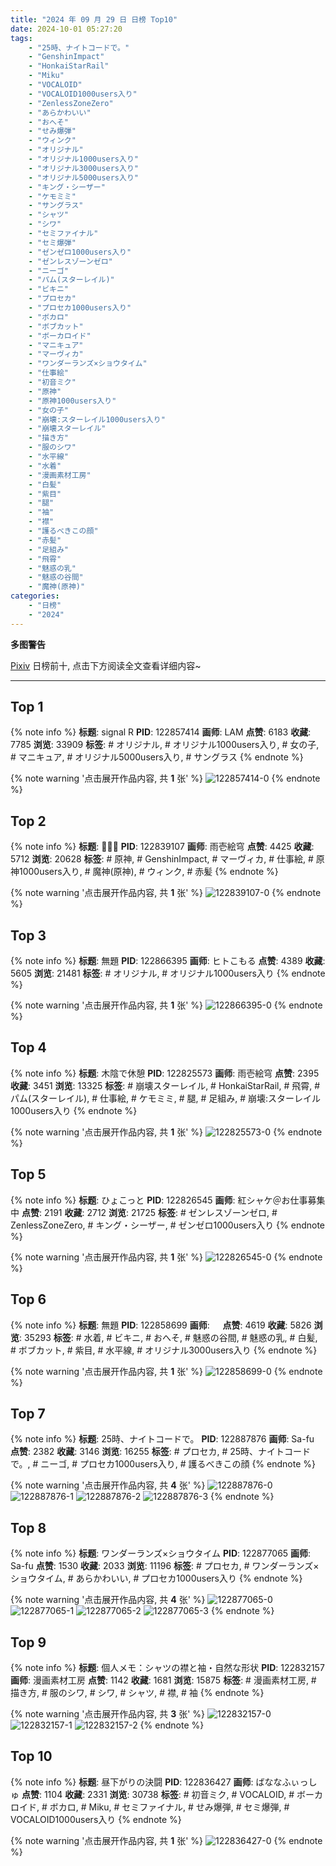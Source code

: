 ```yaml
---
title: "2024 年 09 月 29 日 日榜 Top10"
date: 2024-10-01 05:27:20
tags:
    - "25時、ナイトコードで。"
    - "GenshinImpact"
    - "HonkaiStarRail"
    - "Miku"
    - "VOCALOID"
    - "VOCALOID1000users入り"
    - "ZenlessZoneZero"
    - "あらかわいい"
    - "おへそ"
    - "せみ爆弾"
    - "ウィンク"
    - "オリジナル"
    - "オリジナル1000users入り"
    - "オリジナル3000users入り"
    - "オリジナル5000users入り"
    - "キング・シーザー"
    - "ケモミミ"
    - "サングラス"
    - "シャツ"
    - "シワ"
    - "セミファイナル"
    - "セミ爆弾"
    - "ゼンゼロ1000users入り"
    - "ゼンレスゾーンゼロ"
    - "ニーゴ"
    - "パム(スターレイル)"
    - "ビキニ"
    - "プロセカ"
    - "プロセカ1000users入り"
    - "ボカロ"
    - "ボブカット"
    - "ボーカロイド"
    - "マニキュア"
    - "マーヴィカ"
    - "ワンダーランズ×ショウタイム"
    - "仕事絵"
    - "初音ミク"
    - "原神"
    - "原神1000users入り"
    - "女の子"
    - "崩壊:スターレイル1000users入り"
    - "崩壊スターレイル"
    - "描き方"
    - "服のシワ"
    - "水平線"
    - "水着"
    - "漫画素材工房"
    - "白髪"
    - "紫目"
    - "腿"
    - "袖"
    - "襟"
    - "護るべきこの顔"
    - "赤髪"
    - "足組み"
    - "飛霄"
    - "魅惑の乳"
    - "魅惑の谷間"
    - "魔神(原神)"
categories:
    - "日榜"
    - "2024"
---
```


<i class="fa fa-triangle-exclamation"></i>**多图警告**<i class="fa fa-triangle-exclamation"></i>

[Pixiv](https://www.pixiv.net/) 日榜前十, 点击下方阅读全文查看详细内容~

<!-- more -->

---

## Top 1

{% note info %}
**标题**: signal R
**PID**: 122857414 **画师**: LAM
**点赞**: 6183 **收藏**: 7785 **浏览**: 33909
**标签**: # オリジナル, # オリジナル1000users入り, # 女の子, # マニキュア, # オリジナル5000users入り, # サングラス
{% endnote %}

{% note warning '点击展开作品内容, 共 **1** 张' %}
![122857414-0](https://i.pixiv.re/img-original/img/2024/09/29/00/00/35/122857414_p0.jpg)
{% endnote %}

## Top 2

{% note info %}
**标题**: 🍁🍁🍁
**PID**: 122839107 **画师**: 雨壱絵穹
**点赞**: 4425 **收藏**: 5712 **浏览**: 20628
**标签**: # 原神, # GenshinImpact, # マーヴィカ, # 仕事絵, # 原神1000users入り, # 魔神(原神), # ウィンク, # 赤髪
{% endnote %}

{% note warning '点击展开作品内容, 共 **1** 张' %}
![122839107-0](https://i.pixiv.re/img-original/img/2024/09/28/13/06/43/122839107_p0.png)
{% endnote %}

## Top 3

{% note info %}
**标题**: 無題
**PID**: 122866395 **画师**: ヒトこもる
**点赞**: 4389 **收藏**: 5605 **浏览**: 21481
**标签**: # オリジナル, # オリジナル1000users入り
{% endnote %}

{% note warning '点击展开作品内容, 共 **1** 张' %}
![122866395-0](https://i.pixiv.re/img-original/img/2024/09/29/08/34/57/122866395_p0.png)
{% endnote %}

## Top 4

{% note info %}
**标题**: 木陰で休憩
**PID**: 122825573 **画师**: 雨壱絵穹
**点赞**: 2395 **收藏**: 3451 **浏览**: 13325
**标签**: # 崩壊スターレイル, # HonkaiStarRail, # 飛霄, # パム(スターレイル), # 仕事絵, # ケモミミ, # 腿, # 足組み, # 崩壊:スターレイル1000users入り
{% endnote %}

{% note warning '点击展开作品内容, 共 **1** 张' %}
![122825573-0](https://i.pixiv.re/img-original/img/2024/09/28/00/00/20/122825573_p0.png)
{% endnote %}

## Top 5

{% note info %}
**标题**: ひょこっと
**PID**: 122826545 **画师**: 紅シャケ＠お仕事募集中
**点赞**: 2191 **收藏**: 2712 **浏览**: 21725
**标签**: # ゼンレスゾーンゼロ, # ZenlessZoneZero, # キング・シーザー, # ゼンゼロ1000users入り
{% endnote %}

{% note warning '点击展开作品内容, 共 **1** 张' %}
![122826545-0](https://i.pixiv.re/img-original/img/2024/09/28/00/17/30/122826545_p0.jpg)
{% endnote %}

## Top 6

{% note info %}
**标题**: 無題
**PID**: 122858699 **画师**: ㅤ
**点赞**: 4619 **收藏**: 5826 **浏览**: 35293
**标签**: # 水着, # ビキニ, # おへそ, # 魅惑の谷間, # 魅惑の乳, # 白髪, # ボブカット, # 紫目, # 水平線, # オリジナル3000users入り
{% endnote %}

{% note warning '点击展开作品内容, 共 **1** 张' %}
![122858699-0](https://i.pixiv.re/img-original/img/2024/09/29/00/28/42/122858699_p0.png)
{% endnote %}

## Top 7

{% note info %}
**标题**: 25時、ナイトコードで。
**PID**: 122887876 **画师**: Sa-fu
**点赞**: 2382 **收藏**: 3146 **浏览**: 16255
**标签**: # プロセカ, # 25時、ナイトコードで。, # ニーゴ, # プロセカ1000users入り, # 護るべきこの顔
{% endnote %}

{% note warning '点击展开作品内容, 共 **4** 张' %}
![122887876-0](https://i.pixiv.re/img-original/img/2024/09/29/22/11/14/122887876_p0.jpg)
![122887876-1](https://i.pixiv.re/img-original/img/2024/09/29/22/11/14/122887876_p1.jpg)
![122887876-2](https://i.pixiv.re/img-original/img/2024/09/29/22/11/14/122887876_p2.jpg)
![122887876-3](https://i.pixiv.re/img-original/img/2024/09/29/22/11/14/122887876_p3.jpg)
{% endnote %}

## Top 8

{% note info %}
**标题**: ワンダーランズ×ショウタイム
**PID**: 122877065 **画师**: Sa-fu
**点赞**: 1530 **收藏**: 2033 **浏览**: 11196
**标签**: # プロセカ, # ワンダーランズ×ショウタイム, # あらかわいい, # プロセカ1000users入り
{% endnote %}

{% note warning '点击展开作品内容, 共 **4** 张' %}
![122877065-0](https://i.pixiv.re/img-original/img/2024/09/29/16/46/48/122877065_p0.jpg)
![122877065-1](https://i.pixiv.re/img-original/img/2024/09/29/16/46/48/122877065_p1.jpg)
![122877065-2](https://i.pixiv.re/img-original/img/2024/09/29/16/46/48/122877065_p2.jpg)
![122877065-3](https://i.pixiv.re/img-original/img/2024/09/29/16/46/48/122877065_p3.jpg)
{% endnote %}

## Top 9

{% note info %}
**标题**: 個人メモ：シャツの襟と袖・自然な形状
**PID**: 122832157 **画师**: 漫画素材工房
**点赞**: 1142 **收藏**: 1681 **浏览**: 15875
**标签**: # 漫画素材工房, # 描き方, # 服のシワ, # シワ, # シャツ, # 襟, # 袖
{% endnote %}

{% note warning '点击展开作品内容, 共 **3** 张' %}
![122832157-0](https://i.pixiv.re/img-original/img/2024/09/28/06/00/05/122832157_p0.jpg)
![122832157-1](https://i.pixiv.re/img-original/img/2024/09/28/06/00/05/122832157_p1.jpg)
![122832157-2](https://i.pixiv.re/img-original/img/2024/09/28/06/00/05/122832157_p2.jpg)
{% endnote %}

## Top 10

{% note info %}
**标题**: 昼下がりの決闘
**PID**: 122836427 **画师**: ばななふぃっしゅ
**点赞**: 1104 **收藏**: 2331 **浏览**: 30738
**标签**: # 初音ミク, # VOCALOID, # ボーカロイド, # ボカロ, # Miku, # セミファイナル, # せみ爆弾, # セミ爆弾, # VOCALOID1000users入り
{% endnote %}

{% note warning '点击展开作品内容, 共 **1** 张' %}
![122836427-0](https://i.pixiv.re/img-original/img/2024/09/28/10/52/33/122836427_p0.jpg)
{% endnote %}
